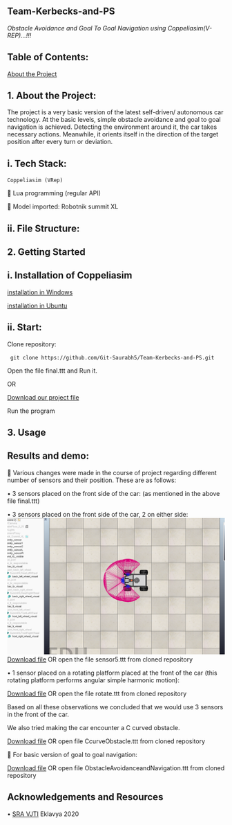 ## Team-Kerbecks-and-PS
_Obstacle Avoidance and Goal To Goal Navigation using Coppeliasim(V-REP)...!!!_

## Table of Contents:
[About the Project]()
## 1. About the Project:
   The project is a very basic version of the latest self-driven/ autonomous car technology. At the basic levels, simple obstacle avoidance and goal to goal navigation is   achieved. Detecting the environment around it, the car takes necessary actions. Meanwhile, it orients itself in the direction of the target position after every turn or deviation.
  
  ## i. Tech Stack:
   	Coppeliasim (VRep)

	Lua programming (regular API)

	Model imported: Robotnik summit XL

 ## ii. File Structure:
 
 
## 2. Getting Started
  ## i.  Installation of Coppeliasim
  
   [installation in Windows](https://www.coppeliarobotics.com/files/CoppeliaSim_Edu_V4_0_0_Setup.exe)
   
   [installation in Ubuntu](https://www.coppeliarobotics.com/ubuntuVersions)
   
  ## ii.  Start:
   
   Clone repository:
   
     git clone https://github.com/Git-Saurabh5/Team-Kerbecks-and-PS.git
     
   Open the file final.ttt and Run it.
     
   OR
     
   [Download our project file](https://github.com/Git-Saurabh5/Team-Kerbecks-and-PS/raw/master/final.ttt)
   
   Run the program

## 3.  Usage
## Results and demo:
	Various changes were made in the course of project regarding different number of sensors and their position.
These are as follows:

•	3 sensors placed on the front side of the car: (as mentioned in the above file final.ttt)

•	3 sensors placed on the front side of the car, 2 on either side: ![view image](https://github.com/Git-Saurabh5/Team-Kerbecks-and-PS/blob/master/ImagesForGitHub/sensor5.png?raw=true)
[Download file](https://github.com/Git-Saurabh5/Team-Kerbecks-and-PS/raw/master/sensor5.ttt) OR open the file sensor5.ttt from cloned repository

•	1 sensor placed on a rotating platform placed at the front of the car (this rotating platform performs angular simple harmonic motion): 

[Download file](https://github.com/Git-Saurabh5/Team-Kerbecks-and-PS/raw/master/rotate.ttt) OR open the file rotate.ttt from cloned repository

Based on all these observations we concluded that we would use 3 sensors in the front of the car.

We also tried making the car encounter a C curved obstacle.

[Download file](https://github.com/Git-Saurabh5/Team-Kerbecks-and-PS/raw/master/CcurveObstacle.ttt) OR open file CcurveObstacle.ttt from cloned repository 

 For basic version of goal to goal navigation:

[Download file](https://github.com/Git-Saurabh5/Team-Kerbecks-and-PS/raw/master/ObstacleAvoidance%20andNavigation.ttt) OR open file ObstacleAvoidanceandNavigation.ttt from cloned repository 
## Acknowledgements and Resources
• [SRA VJTI](http://sra.vjti.info/) Eklavya 2020


